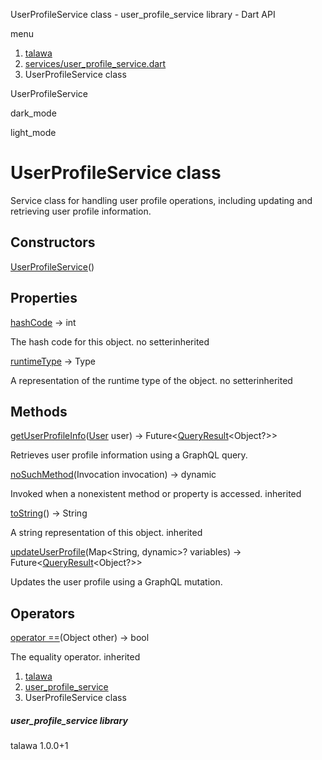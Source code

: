 




UserProfileService class - user\_profile\_service library - Dart API







menu

1. [talawa](../index.html)
2. [services/user\_profile\_service.dart](../services_user_profile_service/services_user_profile_service-library.html)
3. UserProfileService class

UserProfileService


dark\_mode

light\_mode




# UserProfileService class


Service class for handling user profile operations, including updating and retrieving user profile information.


## Constructors

[UserProfileService](../services_user_profile_service/UserProfileService/UserProfileService.html)()




## Properties

[hashCode](../services_user_profile_service/UserProfileService/hashCode.html)
→ int

The hash code for this object.
no setterinherited

[runtimeType](../services_user_profile_service/UserProfileService/runtimeType.html)
→ Type

A representation of the runtime type of the object.
no setterinherited



## Methods

[getUserProfileInfo](../services_user_profile_service/UserProfileService/getUserProfileInfo.html)([User](../models_user_user_info/User-class.html) user)
→ Future<[QueryResult](https://pub.dev/documentation/graphql/5.2.0-beta.9/graphql/QueryResult-class.html)<Object?>>


Retrieves user profile information using a GraphQL query.

[noSuchMethod](../services_user_profile_service/UserProfileService/noSuchMethod.html)(Invocation invocation)
→ dynamic


Invoked when a nonexistent method or property is accessed.
inherited

[toString](../services_user_profile_service/UserProfileService/toString.html)()
→ String


A string representation of this object.
inherited

[updateUserProfile](../services_user_profile_service/UserProfileService/updateUserProfile.html)(Map<String, dynamic>? variables)
→ Future<[QueryResult](https://pub.dev/documentation/graphql/5.2.0-beta.9/graphql/QueryResult-class.html)<Object?>>


Updates the user profile using a GraphQL mutation.



## Operators

[operator ==](../services_user_profile_service/UserProfileService/operator_equals.html)(Object other)
→ bool


The equality operator.
inherited



 


1. [talawa](../index.html)
2. [user\_profile\_service](../services_user_profile_service/services_user_profile_service-library.html)
3. UserProfileService class

##### user\_profile\_service library





talawa
1.0.0+1






